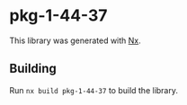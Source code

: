 # pkg-1-44-37

This library was generated with [Nx](https://nx.dev).

## Building

Run `nx build pkg-1-44-37` to build the library.

